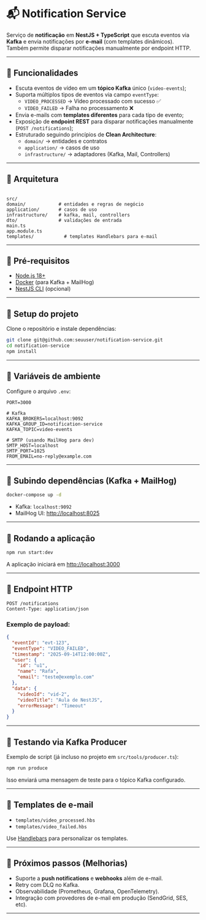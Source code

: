 # 📬 Notification Service

Serviço de **notificação** em **NestJS + TypeScript** que escuta eventos via **Kafka** e envia notificações por **e-mail** (com templates dinâmicos).  
Também permite disparar notificações manualmente por endpoint HTTP.

---

## 🔹 Funcionalidades

- Escuta eventos de vídeo em um **tópico Kafka** único (`video-events`);
- Suporta múltiplos tipos de eventos via campo `eventType`:
  - `VIDEO_PROCESSED` → Vídeo processado com sucesso ✅
  - `VIDEO_FAILED` → Falha no processamento ❌
- Envia e-mails com **templates diferentes** para cada tipo de evento;
- Exposição de **endpoint REST** para disparar notificações manualmente (`POST /notifications`);
- Estruturado seguindo princípios de **Clean Architecture**:
  - `domain/` → entidades e contratos  
  - `application/` → casos de uso  
  - `infrastructure/` → adaptadores (Kafka, Mail, Controllers)

---

## 🔹 Arquitetura

```

src/
domain/            # entidades e regras de negócio
application/       # casos de uso
infrastructure/    # kafka, mail, controllers
dto/               # validações de entrada
main.ts
app.module.ts
templates/           # templates Handlebars para e-mail

```

---

## 🔹 Pré-requisitos

- [Node.js 18+](https://nodejs.org/en)
- [Docker](https://www.docker.com/) (para Kafka + MailHog)
- [NestJS CLI](https://docs.nestjs.com/cli/overview) (opcional)

---

## 🔹 Setup do projeto

Clone o repositório e instale dependências:

```bash
git clone git@github.com:seuuser/notification-service.git
cd notification-service
npm install
````

---

## 🔹 Variáveis de ambiente

Configure o arquivo `.env`:

```env
PORT=3000

# Kafka
KAFKA_BROKERS=localhost:9092
KAFKA_GROUP_ID=notification-service
KAFKA_TOPIC=video-events

# SMTP (usando MailHog para dev)
SMTP_HOST=localhost
SMTP_PORT=1025
FROM_EMAIL=no-reply@example.com
```

---

## 🔹 Subindo dependências (Kafka + MailHog)

```bash
docker-compose up -d
```

* Kafka: `localhost:9092`
* MailHog UI: [http://localhost:8025](http://localhost:8025)

---

## 🔹 Rodando a aplicação

```bash
npm run start:dev
```

A aplicação iniciará em [http://localhost:3000](http://localhost:3000)

---

## 🔹 Endpoint HTTP

```http
POST /notifications
Content-Type: application/json
```

### Exemplo de payload:

```json
{
  "eventId": "evt-123",
  "eventType": "VIDEO_FAILED",
  "timestamp": "2025-09-14T12:00:00Z",
  "user": {
    "id": "u1",
    "name": "Rafa",
    "email": "teste@exemplo.com"
  },
  "data": {
    "videoId": "vid-2",
    "videoTitle": "Aula de NestJS",
    "errorMessage": "Timeout"
  }
}
```

---

## 🔹 Testando via Kafka Producer

Exemplo de script (já incluso no projeto em `src/tools/producer.ts`):

```bash
npm run produce
```

Isso enviará uma mensagem de teste para o tópico Kafka configurado.

---

## 🔹 Templates de e-mail

* `templates/video_processed.hbs`
* `templates/video_failed.hbs`

Use [Handlebars](https://handlebarsjs.com/) para personalizar os templates.

---

## 🔹 Próximos passos (Melhorias)

* Suporte a **push notifications** e **webhooks** além de e-mail.
* Retry com DLQ no Kafka.
* Observabilidade (Prometheus, Grafana, OpenTelemetry).
* Integração com provedores de e-mail em produção (SendGrid, SES, etc).

---